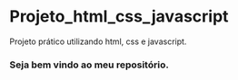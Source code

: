 # Projeto_html_css_javascript
Projeto prático utilizando html, css e javascript.

###  Seja bem vindo ao meu repositório.

